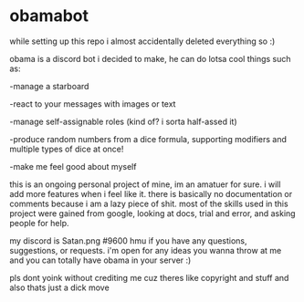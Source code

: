 # obamabot

while setting up this repo i almost accidentally deleted everything so :)

obama is a discord bot i decided to make, he can do lotsa cool things such as:

-manage a starboard

-react to your messages with images or text

-manage self-assignable roles (kind of? i sorta half-assed it)

-produce random numbers from a dice formula, supporting modifiers and multiple types of dice at once\! 

-make me feel good about myself

this is an ongoing personal project of mine, im an amatuer for sure. i will add more features when i feel like it.  there is basically no documentation or comments because i am a lazy piece of shit. most of the skills used in this project were gained from google, looking at docs, trial and error, and asking people for help.

my discord is Satan.png \#9600 hmu if you have any questions, suggestions, or requests. i'm open for any ideas you wanna throw at me and you can totally have obama in your server :)

pls dont yoink without crediting me cuz theres like copyright and stuff and also thats just a dick move

